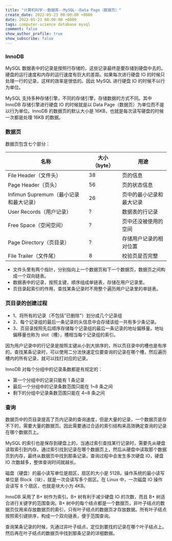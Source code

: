 ```yaml
---
title: "计算机科学--数据库--MySQL--Data Page（数据页）"
create_date: 2022-05-23 08:00:00 +0800
date: 2022-05-23 08:00:00 +0800
tags: computer-science database mysql
comment: false
show_author_profile: true
show_subscribe: false
---
```


### InnoDB

MySQL 数据表中的记录是按照行存储的，这些记录最终是要存储到硬盘中去的。硬盘的运行速度和内存的运行速度有巨大的差距。如果每次进行硬盘 IO 的时候只处理一行的记录，这样的效率是很低的。因此 MySQL 进行硬盘 IO 的时候不以行为单位。

MySQL 支持多种存储引擎，不同的存储引擎，存储数据的方式不同。其中 InnoDB 存储引擎进行硬盘 IO 的时候就是以 Data Page（数据页）为单位而不是以行为单位。InnoDB 的数据页的默认大小是 16KB，也就是每次读写硬盘的时候一次都是处理 16KB 的数据。

### 数据页

数据页包含七个部分：

| 名称 | 大小（byte） | 用途 |
| --- | --- | --- |
| File Header（文件头） | 38 | 页的信息 |
| Page Header（页头） | 56 | 页的状态信息 |
| Infimun Supremum（最小记录和最大记录） | 26 | 页中的最小记录和最大记录 |
| User Records（用户记录） | ? | 数据表的行记录 |
| Free Space（空闲空间） | ? | 页中还没被使用的空间 |
| Page Directory（页目录） | ? | 存储用户记录的相对位置 |
| File Trailer（文件尾） | 8 | 校验页是否完整 |

- 文件头里有两个指针，分别指向上一个数据页和下一个数据页，数据页之间构成一个双向链表。
- 数据表中的记录，按照主键，顺序组成单链表，存储在用户记录里。
- 页目录起索引的作用，查找某条记录时不用整个遍历用户记录里的单链表。

### 页目录的创建过程

- 1、将所有的记录（不包括"已删除"）划分成几个记录组
- 2、每个记录组的最后一条记录的头信息中会存储该组一共有多少条记录。
- 3、页目录按照先后顺序存储每个记录组的最后一条记录的地址偏移量。地址偏移量也称为 slot（槽），槽相当每个记录组的索引。

因为用户记录中的行记录是按照主键从小到大排序的，所以页目录中的槽也是有序的。查找某条记录时，可以使用二分法快速定位要查询的记录在哪个槽，然后遍历槽内的所有记录，就可以找打对应的记录。

InnoDB 对每个分组中的记录条数都是有规定的：

- 第一个分组中的记录只能有 1 条记录
- 最后一个分组中的记录条数范围只能在 1~8 条之间
- 剩下的分组中记录条数范围只能在 4~8 条之间

### 查询

数据页中的页目录提高了页内记录的查询速度，但是大量的记录，一个数据页是存不下的，需要大量的数据页。因此需要通过合适的索引结构来高效确定查询的记录在哪个数据页上。

MySQL 的索引也是保存到硬盘上的，当通过索引查找某行记录时，需要先从硬盘读取索引到内存。通过索引找到记录在哪个数据页上，然后从硬盘中读取那个数据页到内存，最终从数据页中找到那条记录。查询过程中会发生多次硬盘 IO，硬盘 IO 次数越多，整体查询时间就越长。

磁盘（硬盘）的最小读写单位是扇区，扇区的大小是 512B。操作系统的最小读写单位是 Block（块），就是一次会读写多个扇区。在 Linux 中，一次磁盘 IO 操作会读写 8 个扇区，也就是块大小为 4KB。

InnoDB 采用了 B+ 树作为索引。B+ 树有利于减少硬盘 IO 的次数，而且 B+ 树适合进行关键字的范围查询。B+ 树中的每个结点都是一个数据页，非叶子结点的数据页仅用来存放数据页的索引，只有叶子结点的数据页才存放数据。所有叶子结点按照索引键排序，构成一个双向链表，便于范围查询。

查询某条记录的时候，先通过非叶子结点，定位到要找的记录在哪个叶子结点上。然后再在叶子结点的数据页中找到那条记录的详细数据。